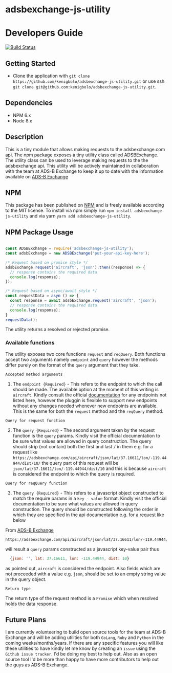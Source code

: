 # adsbexchange-js-utility

# Developers Guide

[![Build Status](https://travis-ci.org/kenigbolo/adsbexchange-js-utility.svg?branch=master)](https://travis-ci.org/kenigbolo/adsbexchange-js-utility)

## Getting Started

+ Clone the application with `git clone https://github.com/kenigbolo/adsbexchange-js-utility.git` or use ssh  `git clone git@github.com:kenigbolo/adsbexchange-js-utility.git`.

## Dependencies

* NPM 6.x
* Node 8.x

## Description

This is a tiny module that allows making requests to the adsbexchange.com api. The npm package exposes a tiny utility class called ADSBExchange. The utility class can be used to leverage making requests to the the adsbexchange api. This utility will be actively maintained in collaboration with the team at ADS-B Exchange to keep it up to date with the information available on [ADS-B Exchange](https://www.adsbexchange.com/data/)

## NPM

This package has been published on [NPM](https://www.npmjs.com/package/adsbexchange-js-utility) and is freely available according to the MIT license. To install via npm simply run `npm install adsbexchange-js-utility` and via yarn `yarn add adsbexchange-js-utility`.

## NPM Package Usage
```javascript

const ADSBExchange = require('adsbexchange-js-utility');
const adsbExchange = new ADSBExchange('put-your-api-key-here');

/* Request based on promise style */
adsbExchange.request('aircraft', 'json').then((response) => {
  // response contains the required data
  console.log(response);
});

/* Request based on async/await style */
const requestData = asyn () => {
  const response = await adsbExchange.request('aircraft', 'json');
  // response contains the required data
  console.log(response);
}
requestData();
```
The utility returns a resolved or rejected promise.

### Available functions

The utility exposes two core functions `request` and `reqQuery`. Both functions accept two arguments namely `endpoint` and `query` however the methods differ purely on the format of the `query` argument that they take.

`Accepted method arguments`

1. The `endpoint {Required}` - This refers to the endpoint to which the call should be made. The available option at the moment of this writing is `aircraft`. Kindly consult the official [documentation](https://www.adsbexchange.com/data/) for any endpoints not listed here, however the pluggin is flexible to support new endpoints without any changes needed whenever new endpoints are available. This is the same for both the `request` method and the `reqQuery` method.

`Query for request function`

2. The `query {Required}` - The second argument taken by the request function is the `query` params. Kindly visit the official documentation to be sure what values are allowed in query construction. The query should strip (not contain) both the first and last `/` in them e.g. for a request like `https://adsbexchange.com/api/aircraft/json/lat/37.16611/lon/-119.44944/dist/10/` the query part of this request will be `json/lat/37.16611/lon/-119.44944/dist/10` and this is because `aircraft` is considered the endpoint to which the query is required.

`Query for reqQuery function`

3. The `query {Required}` - This refers to a javascript object constructed to match the require params in a `key - value` format. Kindly visit the official documentation to be sure what values are allowed in query construction. The query should be constructed following the order in which they are specified in the api documentation e.g. for a request like below

From [ADS-B Exchange](https://adsbexchange.com/data)
```
https://adsbexchange.com/api/aircraft/json/lat/37.16611/lon/-119.44944/dist/10/
```
will result a `query` params constructed as a javascript key-value pair thus

```javascript
  {json: '', lat: 37.16611, lon: -119.44944, dist: 10}
```
as pointed out, `aircraft` is considered the endpoint. Also fields which are not preceeded with a value e.g. `json`, should be set to an empty string value in the query object.

`Return type`

The return type of the request method is a `Promise` which when resolved holds the data response.

## Future Plans
I am currently volunteering to build open source tools for the team at ADS-B Exchange and will be adding utilities for both `GoLang`, `Ruby` and `Python` in the coming weeks/months/years. If there are any specific features you will like these utilities to have kindly let me know by creating an `issue` using the `Github issue tracker`. I'd be doing my best to help out. Also as an open source tool I'd be more than happy to have more contributors to help out the guys as ADS-B Exchange.

